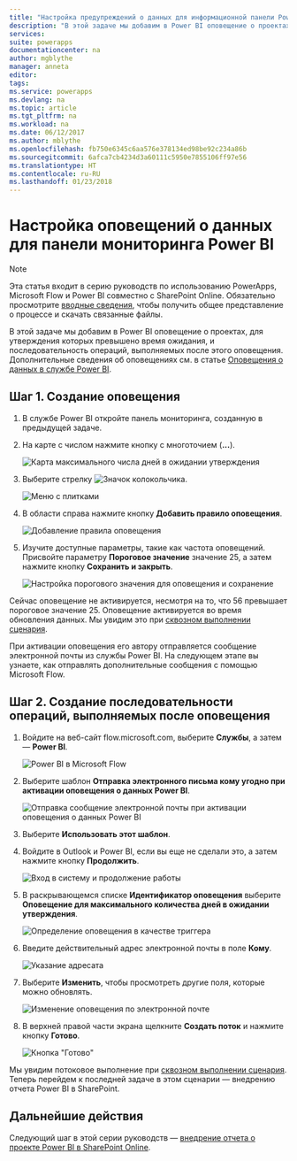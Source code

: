 ```yaml
---
title: "Настройка предупреждений о данных для информационной панели Power BI | Документация Майкрософт"
description: "В этой задаче мы добавим в Power BI оповещение о проектах, для утверждения которых превышено время ожидания, и последовательность операций, выполняемых после этого оповещения."
services: 
suite: powerapps
documentationcenter: na
author: mgblythe
manager: anneta
editor: 
tags: 
ms.service: powerapps
ms.devlang: na
ms.topic: article
ms.tgt_pltfrm: na
ms.workload: na
ms.date: 06/12/2017
ms.author: mblythe
ms.openlocfilehash: fb750e6345c6aa576e378134ed98be92c234a86b
ms.sourcegitcommit: 6afca7cb4234d3a60111c5950e7855106ff97e56
ms.translationtype: HT
ms.contentlocale: ru-RU
ms.lasthandoff: 01/23/2018
---
```

# <a name="set-up-data-alerts-for-the-power-bi-dashboard"></a>Настройка оповещений о данных для панели мониторинга Power BI
> [!NOTE]
> Эта статья входит в серию руководств по использованию PowerApps, Microsoft Flow и Power BI совместно с SharePoint Online. Обязательно просмотрите [вводные сведения](sharepoint-scenario-intro.md), чтобы получить общее представление о процессе и скачать связанные файлы.

В этой задаче мы добавим в Power BI оповещение о проектах, для утверждения которых превышено время ожидания, и последовательность операций, выполняемых после этого оповещения. Дополнительные сведения об оповещениях см. в статье [Оповещения о данных в службе Power BI](https://powerbi.microsoft.com/documentation/powerbi-service-set-data-alerts).

## <a name="step-1-create-an-alert"></a>Шаг 1. Создание оповещения
1. В службе Power BI откройте панель мониторинга, созданную в предыдущей задаче.
2. На карте с числом нажмите кнопку с многоточием (**...**).
   
    ![Карта максимального числа дней в ожидании утверждения](./media/sharepoint-scenario-alerts-flow/07-01-01-tile-ellipsis.png)
3. Выберите стрелку ![Значок колокольчика](./media/sharepoint-scenario-alerts-flow/icon-bell.png).
   
    ![Меню с плитками](./media/sharepoint-scenario-alerts-flow/07-01-02-tile-bell.png)
4. В области справа нажмите кнопку **Добавить правило оповещения**.
   
    ![Добавление правила оповещения](./media/sharepoint-scenario-alerts-flow/07-01-03-add-alert.png)
5. Изучите доступные параметры, такие как частота оповещений. Присвойте параметру **Пороговое значение** значение 25, а затем нажмите кнопку **Сохранить и закрыть**.
   
    ![Настройка порогового значения для оповещения и сохранение](./media/sharepoint-scenario-alerts-flow/07-01-04-save-alert.png)

Сейчас оповещение не активируется, несмотря на то, что 56 превышает пороговое значение 25. Оповещение активируется во время обновления данных. Мы увидим это при [сквозном выполнении сценария](sharepoint-scenario-summary.md).

При активации оповещения его автору отправляется сообщение электронной почты из службы Power BI. На следующем этапе вы узнаете, как отправлять дополнительные сообщения с помощью Microsoft Flow.

## <a name="step-2-create-a-flow-that-responds-to-the-alert"></a>Шаг 2. Создание последовательности операций, выполняемых после оповещения
1. Войдите на веб-сайт flow.microsoft.com, выберите **Службы**, а затем — **Power BI**.
   
    ![Power BI в Microsoft Flow](./media/sharepoint-scenario-alerts-flow/07-01-05-power-bi.png)
2. Выберите шаблон **Отправка электронного письма кому угодно при активации оповещения о данных Power BI**.
   
    ![Отправка сообщение электронной почты при активации оповещения о данных Power BI](./media/sharepoint-scenario-alerts-flow/07-01-06-alert-flow.png)
3. Выберите **Использовать этот шаблон**.
4. Войдите в Outlook и Power BI, если вы еще не сделали это, а затем нажмите кнопку **Продолжить**.
   
    ![Вход в систему и продолжение работы](./media/sharepoint-scenario-alerts-flow/07-01-08-continue.png)
5. В раскрывающемся списке **Идентификатор оповещения** выберите **Оповещение для максимального количества дней в ожидании утверждения**.
   
    ![Определение оповещения в качестве триггера](./media/sharepoint-scenario-alerts-flow/07-01-09-choose-alert.png)
6. Введите действительный адрес электронной почты в поле **Кому**.
   
    ![Указание адресата](./media/sharepoint-scenario-alerts-flow/07-01-10-choose-email.png)
7. Выберите **Изменить**, чтобы просмотреть другие поля, которые можно обновлять.
   
    ![Изменение оповещения по электронной почте](./media/sharepoint-scenario-alerts-flow/07-01-11-email-full.png)
8. В верхней правой части экрана щелкните **Создать поток** и нажмите кнопку **Готово**.
   
    ![Кнопка "Готово"](./media/sharepoint-scenario-alerts-flow/07-01-12-done.png)

Мы увидим потоковое выполнение при [сквозном выполнении сценария](sharepoint-scenario-summary.md). Теперь перейдем к последней задаче в этом сценарии — внедрению отчета Power BI в SharePoint.

## <a name="next-steps"></a>Дальнейшие действия
Следующий шаг в этой серии руководств — [внедрение отчета о проекте Power BI в SharePoint Online](sharepoint-scenario-embed-report.md).

